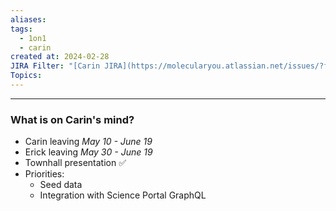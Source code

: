 ```yaml
---
aliases: 
tags:
  - 1on1
  - carin
created at: 2024-02-28
JIRA Filter: "[Carin JIRA](https://molecularyou.atlassian.net/issues/?filter=10024)"
Topics:
---
```

----
### What is on Carin's mind?

* Carin leaving *May 10 - June 19*
* Erick leaving *May 30 - June 19*
* Townhall presentation ✅
* Priorities:
	* Seed data
	* Integration with Science Portal GraphQL
